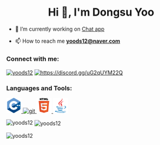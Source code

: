 <h1 align="center">Hi 👋, I'm Dongsu Yoo</h1>

- 🔭 I’m currently working on [Chat app](https://github.com/yoods12/Java-Chat-Team-Project)

- 📫 How to reach me **yoods12@naver.com**

<h3 align="left">Connect with me:</h3>
<p align="left">
<a href="https://instagram.com/yoods12" target="blank"><img align="center" src="https://raw.githubusercontent.com/rahuldkjain/github-profile-readme-generator/master/src/images/icons/Social/instagram.svg" alt="yoods12" height="30" width="40" /></a>
<a href="https://discord.gg/https://discord.gg/uG2qUYM22Q" target="blank"><img align="center" src="https://raw.githubusercontent.com/rahuldkjain/github-profile-readme-generator/master/src/images/icons/Social/discord.svg" alt="https://discord.gg/uG2qUYM22Q" height="30" width="40" /></a>
</p>

<h3 align="left">Languages and Tools:</h3>
<p align="left"> <a href="https://www.w3schools.com/cpp/" target="_blank" rel="noreferrer"> <img src="https://raw.githubusercontent.com/devicons/devicon/master/icons/cplusplus/cplusplus-original.svg" alt="cplusplus" width="40" height="40"/> </a> <a href="https://git-scm.com/" target="_blank" rel="noreferrer"> <img src="https://www.vectorlogo.zone/logos/git-scm/git-scm-icon.svg" alt="git" width="40" height="40"/> </a> <a href="https://www.w3.org/html/" target="_blank" rel="noreferrer"> <img src="https://raw.githubusercontent.com/devicons/devicon/master/icons/html5/html5-original-wordmark.svg" alt="html5" width="40" height="40"/> </a> <a href="https://www.java.com" target="_blank" rel="noreferrer"> <img src="https://raw.githubusercontent.com/devicons/devicon/master/icons/java/java-original.svg" alt="java" width="40" height="40"/> </a> </p>

<p><img align="left" src="https://github-readme-stats.vercel.app/api/top-langs?username=yoods12&show_icons=true&theme=dark&locale=en&layout=compact" alt="yoods12" /></p>

<p>&nbsp;<img align="center" src="https://github-readme-stats.vercel.app/api?username=yoods12&show_icons=true&theme=dark&locale=en" alt="yoods12" /></p>

<p><img align="center" src="https://github-readme-streak-stats.herokuapp.com/?user=yoods12&theme=dark" alt="yoods12" /></p>
